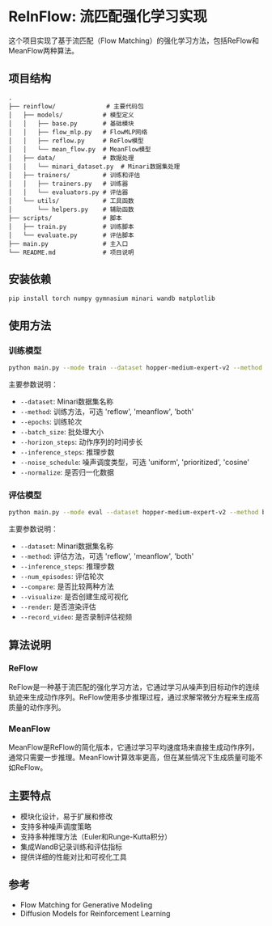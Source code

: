# ReInFlow: 流匹配强化学习实现

这个项目实现了基于流匹配（Flow Matching）的强化学习方法，包括ReFlow和MeanFlow两种算法。

## 项目结构

```
.
├── reinflow/              # 主要代码包
│   ├── models/           # 模型定义
│   │   ├── base.py       # 基础模块
│   │   ├── flow_mlp.py   # FlowMLP网络
│   │   ├── reflow.py     # ReFlow模型
│   │   └── mean_flow.py  # MeanFlow模型
│   ├── data/             # 数据处理
│   │   └── minari_dataset.py  # Minari数据集处理
│   ├── trainers/         # 训练和评估
│   │   ├── trainers.py   # 训练器
│   │   └── evaluators.py # 评估器
│   └── utils/            # 工具函数
│       └── helpers.py    # 辅助函数
├── scripts/              # 脚本
│   ├── train.py          # 训练脚本
│   └── evaluate.py       # 评估脚本
├── main.py               # 主入口
└── README.md             # 项目说明
```

## 安装依赖

```bash
pip install torch numpy gymnasium minari wandb matplotlib
```

## 使用方法

### 训练模型

```bash
python main.py --mode train --dataset hopper-medium-expert-v2 --method both --epochs 100 --batch_size 64 --horizon_steps 10 --inference_steps 20 --noise_schedule prioritized --normalize
```

主要参数说明：
- `--dataset`: Minari数据集名称
- `--method`: 训练方法，可选 'reflow', 'meanflow', 'both'
- `--epochs`: 训练轮次
- `--batch_size`: 批处理大小
- `--horizon_steps`: 动作序列的时间步长
- `--inference_steps`: 推理步数
- `--noise_schedule`: 噪声调度类型，可选 'uniform', 'prioritized', 'cosine'
- `--normalize`: 是否归一化数据

### 评估模型

```bash
python main.py --mode eval --dataset hopper-medium-expert-v2 --method both --inference_steps 20 --num_episodes 10 --compare --visualize
```

主要参数说明：
- `--dataset`: Minari数据集名称
- `--method`: 评估方法，可选 'reflow', 'meanflow', 'both'
- `--inference_steps`: 推理步数
- `--num_episodes`: 评估轮次
- `--compare`: 是否比较两种方法
- `--visualize`: 是否创建生成可视化
- `--render`: 是否渲染评估
- `--record_video`: 是否录制评估视频

## 算法说明

### ReFlow

ReFlow是一种基于流匹配的强化学习方法，它通过学习从噪声到目标动作的连续轨迹来生成动作序列。ReFlow使用多步推理过程，通过求解常微分方程来生成高质量的动作序列。

### MeanFlow

MeanFlow是ReFlow的简化版本，它通过学习平均速度场来直接生成动作序列，通常只需要一步推理。MeanFlow计算效率更高，但在某些情况下生成质量可能不如ReFlow。

## 主要特点

- 模块化设计，易于扩展和修改
- 支持多种噪声调度策略
- 支持多种推理方法（Euler和Runge-Kutta积分）
- 集成WandB记录训练和评估指标
- 提供详细的性能对比和可视化工具

## 参考

- Flow Matching for Generative Modeling
- Diffusion Models for Reinforcement Learning